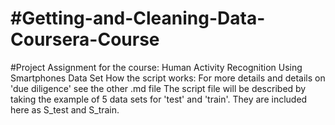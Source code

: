 #Getting-and-Cleaning-Data-Coursera-Course
=========================================

#Project Assignment for the course: Human Activity Recognition Using Smartphones Data Set
How the script works: For more details and details on 'due diligence' see the other .md file 
The script file will be described by taking the example of 5 data sets for 'test' and 'train'. 
They are included here as S_test and S_train. 
